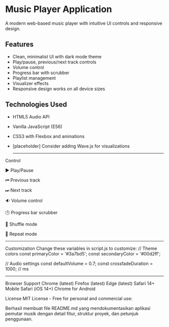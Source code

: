 # Music Player Application

A modern web-based music player with intuitive UI controls and responsive design.

## Features

- Clean, minimalist UI with dark mode theme
- Play/pause, previous/next track controls
- Volume control
- Progress bar with scrubber
- Playlist management
- Visualizer effects
- Responsive design works on all device sizes

## Technologies Used

- HTML5 Audio API
- Vanilla JavaScript (ES6)
- CSS3 with Flexbox and animations
- [placeholder] Consider adding Wave.js for visualizations

  ---------------------------------------------------------

Control

▶️ Play/Pause

⏮ Previous track

⏭ Next track

🔉 Volume control

🕒 Progress bar scrubber

🔀 Shuffle mode

🔁 Repeat mode

 ---------------------------------------------------------

 Customization
Change these variables in script.js to customize:
// Theme colors
const primaryColor = '#3a7bd5';
const secondaryColor = '#00d2ff';

// Audio settings
const defaultVolume = 0.7;
const crossfadeDuration = 1000; // ms

-----------------------------------------------------------

Browser Support
Chrome (latest)
Firefox (latest)
Edge (latest)
Safari 14+
Mobile Safari (iOS 14+)
Chrome for Android

License
MIT License - Free for personal and commercial use:




Berhasil membuat file README.md yang mendokumentasikan aplikasi pemutar musik dengan detail fitur, struktur proyek, dan petunjuk penggunaan.
